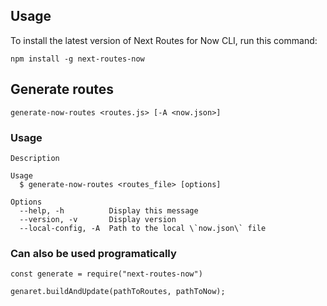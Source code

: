 ## Usage

To install the latest version of Next Routes for Now CLI, run this command:

```
npm install -g next-routes-now
```

## Generate routes

```
generate-now-routes <routes.js> [-A <now.json>]
```

### Usage

```
Description

Usage
  $ generate-now-routes <routes_file> [options]

Options
  --help, -h          Display this message
  --version, -v       Display version
  --local-config, -A  Path to the local \`now.json\` file
```

### Can also be used programatically

```
const generate = require("next-routes-now")

genaret.buildAndUpdate(pathToRoutes, pathToNow);
```
